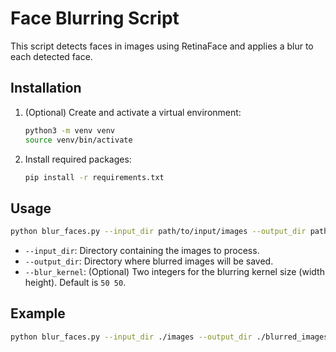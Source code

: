 # Face Blurring Script

This script detects faces in images using RetinaFace and applies a blur to each detected face.

## Installation

1. (Optional) Create and activate a virtual environment:
   ```bash
   python3 -m venv venv
   source venv/bin/activate
   ```

2. Install required packages:
   ```bash
   pip install -r requirements.txt
   ```

## Usage

```bash
python blur_faces.py --input_dir path/to/input/images --output_dir path/to/output/images [--blur_kernel 50 50]
```

- `--input_dir`: Directory containing the images to process.
- `--output_dir`: Directory where blurred images will be saved.
- `--blur_kernel`: (Optional) Two integers for the blurring kernel size (width height). Default is `50 50`.

## Example

```bash
python blur_faces.py --input_dir ./images --output_dir ./blurred_images --blur_kernel 100 100
```
